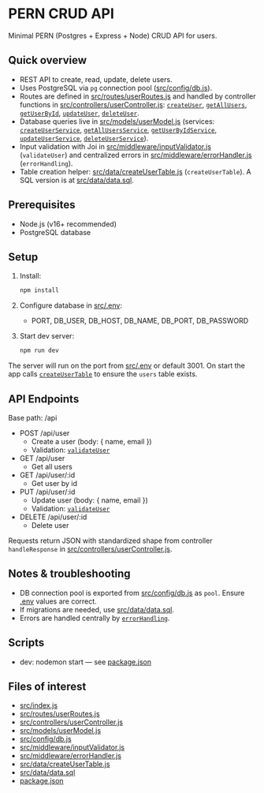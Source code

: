 # PERN CRUD API

Minimal PERN (Postgres + Express + Node) CRUD API for users.

## Quick overview
- REST API to create, read, update, delete users.
- Uses PostgreSQL via `pg` connection pool ([src/config/db.js](src/config/db.js)).
- Routes are defined in [src/routes/userRoutes.js](src/routes/userRoutes.js) and handled by controller functions in [src/controllers/userController.js](src/controllers/userController.js): [`createUser`](src/controllers/userController.js), [`getAllUsers`](src/controllers/userController.js), [`getUserById`](src/controllers/userController.js), [`updateUser`](src/controllers/userController.js), [`deleteUser`](src/controllers/userController.js).
- Database queries live in [src/models/userModel.js](src/models/userModel.js) (services: [`createUserService`](src/models/userModel.js), [`getAllUsersService`](src/models/userModel.js), [`getUserByIdService`](src/models/userModel.js), [`updateUserService`](src/models/userModel.js), [`deleteUserService`](src/models/userModel.js)).
- Input validation with Joi in [src/middleware/inputValidator.js](src/middleware/inputValidator.js) (`validateUser`) and centralized errors in [src/middleware/errorHandler.js](src/middleware/errorHandler.js) (`errorHandling`).
- Table creation helper: [src/data/createUserTable.js](src/data/createUserTable.js) (`createUserTable`). A SQL version is at [src/data/data.sql](src/data/data.sql).

## Prerequisites
- Node.js (v16+ recommended)
- PostgreSQL database

## Setup
1. Install:
   ```sh
   npm install
   ```
2. Configure database in [src/.env](src/.env):
   - PORT, DB_USER, DB_HOST, DB_NAME, DB_PORT, DB_PASSWORD

3. Start dev server:
   ```sh
   npm run dev
   ```

The server will run on the port from [src/.env](src/.env) or default 3001. On start the app calls [`createUserTable`](src/data/createUserTable.js) to ensure the `users` table exists.

## API Endpoints
Base path: /api

- POST /api/user
  - Create a user (body: { name, email })
  - Validation: [`validateUser`](src/middleware/inputValidator.js)
- GET /api/user
  - Get all users
- GET /api/user/:id
  - Get user by id
- PUT /api/user/:id
  - Update user (body: { name, email })
  - Validation: [`validateUser`](src/middleware/inputValidator.js)
- DELETE /api/user/:id
  - Delete user

Requests return JSON with standardized shape from controller `handleResponse` in [src/controllers/userController.js](src/controllers/userController.js).

## Notes & troubleshooting
- DB connection pool is exported from [src/config/db.js](src/config/db.js) as `pool`. Ensure [.env](src/.env) values are correct.
- If migrations are needed, use [src/data/data.sql](src/data/data.sql).
- Errors are handled centrally by [`errorHandling`](src/middleware/errorHandler.js).

## Scripts
- dev: nodemon start — see [package.json](package.json)

## Files of interest
- [src/index.js](src/index.js)
- [src/routes/userRoutes.js](src/routes/userRoutes.js)
- [src/controllers/userController.js](src/controllers/userController.js)
- [src/models/userModel.js](src/models/userModel.js)
- [src/config/db.js](src/config/db.js)
- [src/middleware/inputValidator.js](src/middleware/inputValidator.js)
- [src/middleware/errorHandler.js](src/middleware/errorHandler.js)
- [src/data/createUserTable.js](src/data/createUserTable.js)
- [src/data/data.sql](src/data/data.sql)
- [package.json](package.json)
